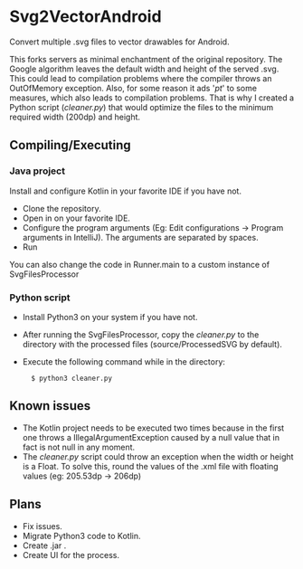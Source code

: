 # Svg2VectorAndroid

Convert multiple .svg files to vector drawables for Android.

This forks servers as minimal enchantment of the original repository. The Google algorithm leaves the default width and 
height of the served .svg. This could lead to compilation problems where the compiler throws an OutOfMemory exception.
Also, for some reason it ads '_pt_' to some measures, which also leads to compilation problems. That is why I created a 
Python script (_cleaner.py_) that would optimize the files to the minimum required width (200dp) and height.

## Compiling/Executing
### Java project 

Install and configure Kotlin in your favorite IDE if you have not.
* Clone the repository.
* Open in on your favorite IDE.
* Configure the program arguments (Eg: Edit configurations -> Program arguments in IntelliJ). The arguments are separated
by spaces.
* Run

You can also change the code in Runner.main to a custom instance of SvgFilesProcessor

### Python script
* Install Python3 on your system if you have not.
* After running the SvgFilesProcessor, copy the _cleaner.py_ to the directory with the processed files (source/ProcessedSVG by default).
* Execute the following command while in the directory:
    
        $ python3 cleaner.py

## Known issues
* The Kotlin project needs to be executed two times because in the first one throws a 
IllegalArgumentException caused by a null value that in fact is not null in any moment.
* The _cleaner.py_ script could throw an exception when the width or height is a Float.
To solve this, round the values of the .xml file with floating values (eg: 205.53dp -> 206dp)

## Plans
* Fix issues.
* Migrate Python3 code to Kotlin.
* Create .jar .
* Create UI for the process.
